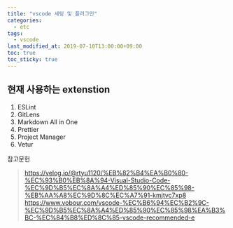 ```yaml
---
title: "vscode 세팅 및 플러그민"
categories:
  - etc
tags:
  - vscode  
last_modified_at: 2019-07-10T13:00:00+09:00
toc: true
toc_sticky: true
---
```

## 현재 사용하는 extenstion
1. ESLint
2. GitLens
3. Markdown All in One
4. Prettier
5. Project Manager
6. Vetur

참고문헌
> https://velog.io/@rtyu1120/%EB%82%B4%EA%B0%80-%EC%93%B0%EB%8A%94-Visual-Studio-Code-%EC%9D%B5%EC%8A%A4%ED%85%90%EC%85%98-%EB%AA%A8%EC%9D%8C%EC%A7%91-kmjtvc7xp8
> https://www.vobour.com/vscode-%EC%B6%94%EC%B2%9C-%EC%9D%B5%EC%8A%A4%ED%85%90%EC%85%98%EA%B3%BC-%EC%84%B8%ED%8C%85-vscode-recommended-e
